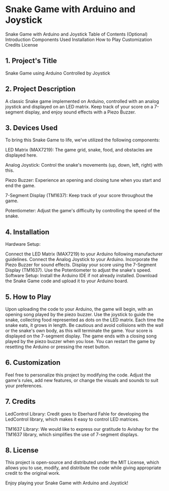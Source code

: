 # Snake Game with Arduino and Joystick

Snake Game with Arduino and Joystick
Table of Contents (Optional)
Introduction
Components Used
Installation
How to Play
Customization
Credits
License

## 1. Project's Title
Snake Game using Arduino Controlled by Joystick

## 2. Project Description
A classic Snake game implemented on Arduino, controlled with an analog joystick and displayed on an LED matrix. Keep track of your score on a 7-segment display, and enjoy sound effects with a Piezo Buzzer.

## 3. Devices Used
To bring this Snake Game to life, we've utilized the following components:

LED Matrix (MAX7219): The game grid, snake, food, and obstacles are displayed here.

Analog Joystick: Control the snake's movements (up, down, left, right) with this.

Piezo Buzzer: Experience an opening and closing tune when you start and end the game.

7-Segment Display (TM1637): Keep track of your score throughout the game.

Potentiometer: Adjust the game's difficulty by controlling the speed of the snake.

## 4. Installation
Hardware Setup:

Connect the LED Matrix (MAX7219) to your Arduino following manufacturer guidelines.
Connect the Analog Joystick to your Arduino.
Incorporate the Piezo Buzzer for sound effects.
Display your score using the 7-Segment Display (TM1637).
Use the Potentiometer to adjust the snake's speed.
Software Setup:
Install the Arduino IDE if not already installed.
Download the Snake Game code and upload it to your Arduino board.

## 5. How to Play
Upon uploading the code to your Arduino, the game will begin, with an opening song played by the piezo buzzer.
Use the joystick to guide the snake, collecting food represented as dots on the LED matrix.
Each time the snake eats, it grows in length.
Be cautious and avoid collisions with the wall or the snake's own body, as this will terminate the game.
Your score is displayed on the 7-segment display.
The game ends with a closing song played by the piezo buzzer when you lose. You can restart the game by resetting the Arduino or pressing the reset button.

## 6. Customization
Feel free to personalize this project by modifying the code. Adjust the game's rules, add new features, or change the visuals and sounds to suit your preferences.

## 7. Credits
LedControl Library: Credit goes to Eberhard Fahle for developing the LedControl library, which makes it easy to control LED matrices.

TM1637 Library: We would like to express our gratitude to Avishay for the TM1637 library, which simplifies the use of 7-segment displays.

## 8. License
This project is open-source and distributed under the MIT License, which allows you to use, modify, and distribute the code while giving appropriate credit to the original work.

Enjoy playing your Snake Game with Arduino and Joystick!
